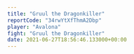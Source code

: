 ```yaml
---
title: "Gruul the Dragonkiller"
reportCode: "34rwYtXfThmA2Dbp"
player: "Avalona"
fight: "Gruul the Dragonkiller"
date: 2021-06-27T18:56:46.133000+00:00
---
```

